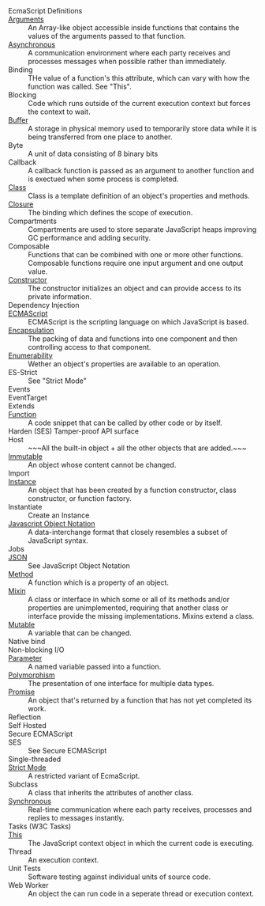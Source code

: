 <dl url="https://EcmaTC53.github.io/lexicon">EcmaScript Definitions
<dt><a href="https://developer.mozilla.org/en-US/docs/Web/JavaScript/Reference/Functions/arguments">Arguments</a>
<dd>An Array-like object accessible inside functions that contains the values of the arguments passed to that function.
<dt><a href="https://developer.mozilla.org/en-US/docs/Glossary/Asynchronous">Asynchronous</a>
<dd>A communication environment where each party receives and processes messages when possible rather than immediately.
<dt>Binding
<dd>THe value of a function's this attribute, which can vary with how the function was called. See "This".
<dt>Blocking
<dd>Code which runs outside of the current execution context but forces the context to wait.
<dt><a href="https://developer.mozilla.org/en-US/docs/Glossary/Buffer">Buffer</a>
<dd>A storage in physical memory used to temporarily store data while it is being transferred from one place to another.
<dt>Byte
<dd>A unit of data consisting of 8 binary bits
<dt>Callback
<dd>A callback function is passed as an argument to another function and is exectued when some process is completed.
<dt><a href="https://developer.mozilla.org/en-US/docs/Glossary/Class">Class</a>
<dd>Class is a template definition of an object's properties and methods.
<dt><a href="https://developer.mozilla.org/en-US/docs/Glossary/Closure">Closure</a>
<dd>The binding which defines the scope of execution.
<dt>Compartments
<dd>Compartments are used to store separate JavaScript heaps improving GC performance and adding security.
<dt>Composable
<dd>Functions that can be combined with one or more other functions. Composable functions require one input argument and one output value.
<dt><a href="https://developer.mozilla.org/en-US/docs/Glossary/Constructor">Constructor</a>
<dd>The constructor initializes an object and can provide access to its private information. 
<dt>Dependency Injection
<dd>
<dt><a href="https://developer.mozilla.org/en-US/docs/Glossary/ECMAScript">ECMAScript</a>
<dd>ECMAScript is the scripting language on which JavaScript is based.
<dt><a href="https://developer.mozilla.org/en-US/docs/Glossary/Encapsulation">Encapsulation</a>
<dd>The packing of data and functions into one component and then controlling access to that component.
<dt><a href="http://2ality.com/2015/10/enumerability-es6.html">Enumerability</a>
<dd>Wether an object's properties are available to an operation.
<dt>ES-Strict
<dd>See "Strict Mode"
<dt>Events
<dd>
<dt>EventTarget
<dd>
<dt>Extends
<dd>
<dt><a href="https://developer.mozilla.org/en-US/docs/Glossary/Function">Function</a>
<dd>A code snippet that can be called by other code or by itself.
<dt>Harden (SES) Tamper-proof API surface
<dd>
<dt>Host
<dd>~~~All the built-in object + all the other objects that are added.~~~
<dt><a href="https://developer.mozilla.org/en-US/docs/Glossary/Immutable">Immutable</a>
<dd>An object whose content cannot be changed.
<dt>Import
<dd>
<dt><a href="https://developer.mozilla.org/en-US/docs/Glossary/Instance">Instance</a>
<dd>An object that has been created by a function constructor, class constructor, or function factory.
<dt>Instantiate
<dd>Create an Instance
<dt><a href="https://developer.mozilla.org/en-US/docs/Glossary/JSON">Javascript Object Notation</a>
<dd>A data-interchange format that closely resembles a subset of JavaScript syntax.
<dt>Jobs
<dd>
<dt><a href="https://developer.mozilla.org/en-US/docs/Glossary/JSON">JSON</a>
<dd>See JavaScript Object Notation
<dt><a href="https://developer.mozilla.org/en-US/docs/Glossary/Method">Method</a>
<dd>A function which is a property of an object.
<dt><a href="https://developer.mozilla.org/en-US/docs/Glossary/Mixin">Mixin</a>
<dd>A class or interface in which some or all of its methods and/or properties are unimplemented, requiring that another class or interface provide the missing implementations. Mixins extend a class.
<dt><a href="https://developer.mozilla.org/en-US/docs/Glossary/Mutable">Mutable</a>
<dd>A variable that can be changed.
<dt>Native bind
<dd>
<dt>Non-blocking I/O
<dd>
<dt><a href="https://developer.mozilla.org/en-US/docs/Glossary/Parameter">Parameter</a>
<dd>A named variable passed into a function.
<dt><a href="https://developer.mozilla.org/en-US/docs/Glossary/Polymorphism">Polymorphism</a>
<dd>The presentation of one interface for multiple data types.
<dt><a href="https://developer.mozilla.org/en-US/docs/Glossary/Promise">Promise</a>
<dd>An object that's returned by a function that has not yet completed its work. 
<dt>Reflection
<dd>
<dt>Self Hosted
<dd>
<dt>Secure ECMAScript
<dd>
<dt>SES
<dd>See Secure ECMAScript
<dt>Single-threaded
<dd>
<dt><a href="https://developer.mozilla.org/en-US/docs/Web/JavaScript/Reference/Strict_mode">Strict Mode</a>
<dd>A restricted variant of EcmaScript.
<dt>Subclass
<dd>A class that inherits the attributes of another class.
<dt><a href="https://developer.mozilla.org/en-US/docs/Glossary/Synchronous">Synchronous</a>
<dd>Real-time communication where each party receives, processes and replies to messages instantly.
<dt>Tasks (W3C Tasks)
<dd>
<dt><a href="https://developer.mozilla.org/en-US/docs/Web/JavaScript/Reference/Operators/this">This</a>
<dd>The JavaScript context object in which the current code is executing.
<dt>Thread
<dd>An execution context.
<dt>Unit Tests
<dd>Software testing against individual units of source code.
<dt>Web Worker
<dd>An object the can run code in a seperate thread or execution context.